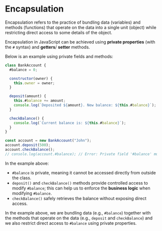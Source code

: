 # Encapsulation

Encapsulation refers to the practice of bundling data (variables) and methods (functions) that operate on the data 
into a single unit (object) while restricting direct access to some details of the object.

Encapsulation in JavaScript can be achieved using **private properties** (with the `#` syntax) and **getters**/
**setter** methods.

Below is an example using private fields and methods:

```JavaScript
class BankAccount {
  #balance = 0;

  constructor(owner) {
    this.owner = owner;
  }

  deposit(amount) {
    this.#balance += amount;
    console.log(`Deposited ${amount}. New balance: ${this.#balance}`);
  }

  checkBalance() {
    console.log(`Current balance is: ${this.#balance}`);
  }
}

const account = new BankAccount("John");
account.deposit(500);
account.checkBalance();
// console.log(account.#balance); // Error: Private field '#balance' must be declared
```

In the example above:
- `#balance` is private, meaning it cannot be accessed directly from outside the class.
- `deposit()` and `checkBalance()` methods provide controlled access to modify `#balance`; this can help us to enforce
the **business logic** when modifying `#balance`.
- `checkBalance()` safely retrieves the balance without exposing direct access.

In the example above, we are bundling data (e.g., `#balance`) together with the methods that operate on the data
(e.g., `deposit` and `checkBalance`) and we also restrict direct access to `#balance` using private properties.